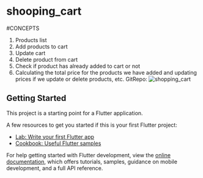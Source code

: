 # shooping_cart
#CONCEPTS
1. Products list
1. Add products to cart
2. Update cart
3. Delete product from cart
4. Check if product has already added to cart or not
5. Calculating the total price for the products we have added and updating prices if we update or delete products, etc.
   GitRepo: 
![shopping_cart](https://github.com/iabdulwahab7/flutter_shopping_cart/assets/76598467/28d56b9c-4a67-4686-9919-38e7a03683c6)


## Getting Started

This project is a starting point for a Flutter application.

A few resources to get you started if this is your first Flutter project:

- [Lab: Write your first Flutter app](https://docs.flutter.dev/get-started/codelab)
- [Cookbook: Useful Flutter samples](https://docs.flutter.dev/cookbook)

For help getting started with Flutter development, view the
[online documentation](https://docs.flutter.dev/), which offers tutorials,
samples, guidance on mobile development, and a full API reference.
